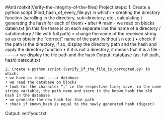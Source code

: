 #Anti rootkit(Verify-the-integrity-of-the-files)
Project steps:
    1. Create a python script (Find_hash_of_every_file.py) in which:
    • creating the directory function (scrolling in the directory, sub-directory, etc., calculating / generating the hash for each of them)
    • after # main - we read on blocks datein.txt (in this file there is on each separate line the name of a directory / subdirectory / file with full path)
    • change the name of the received string so as to obtain the "correct" name of the path (without \ n etc.)
    • check if the path is the directory, if so, display the directory path and the hash and apply the directory function
    • if it is not a directory, it means that it is a file -----> we display the file path and the hash
    Output: database (as: full path, hash) dateout.txt

    2. Create a python script (Verify_if_the_file_is_corrupted.py) in which:
    • we have as input ----> database
    • we read the database on blocks
    • look for the character “,” in the respective line; save, in the same string variable, the path name and store in the known_hash the old hash in the database
    • we generate the new hash for that path
    • check if known_hash is equal to the newly generated hash (digest)

Output: verifyout.txt
